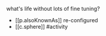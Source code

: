 



what's life without lots of fine tuning?

- [[p.alsoKnownAs]] re-configured
- [[c.sphere]] #activity
